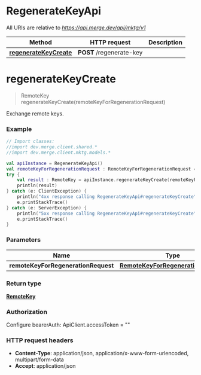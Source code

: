 # RegenerateKeyApi

All URIs are relative to *https://api.merge.dev/api/mktg/v1*

Method | HTTP request | Description
------------- | ------------- | -------------
[**regenerateKeyCreate**](RegenerateKeyApi.md#regenerateKeyCreate) | **POST** /regenerate-key | 


<a name="regenerateKeyCreate"></a>
# **regenerateKeyCreate**
> RemoteKey regenerateKeyCreate(remoteKeyForRegenerationRequest)



Exchange remote keys.

### Example
```kotlin
// Import classes:
//import dev.merge.client.shared.*
//import dev.merge.client.mktg.models.*

val apiInstance = RegenerateKeyApi()
val remoteKeyForRegenerationRequest : RemoteKeyForRegenerationRequest =  // RemoteKeyForRegenerationRequest | 
try {
    val result : RemoteKey = apiInstance.regenerateKeyCreate(remoteKeyForRegenerationRequest)
    println(result)
} catch (e: ClientException) {
    println("4xx response calling RegenerateKeyApi#regenerateKeyCreate")
    e.printStackTrace()
} catch (e: ServerException) {
    println("5xx response calling RegenerateKeyApi#regenerateKeyCreate")
    e.printStackTrace()
}
```

### Parameters

Name | Type | Description  | Notes
------------- | ------------- | ------------- | -------------
 **remoteKeyForRegenerationRequest** | [**RemoteKeyForRegenerationRequest**](RemoteKeyForRegenerationRequest.md)|  |

### Return type

[**RemoteKey**](RemoteKey.md)

### Authorization


Configure bearerAuth:
    ApiClient.accessToken = ""

### HTTP request headers

 - **Content-Type**: application/json, application/x-www-form-urlencoded, multipart/form-data
 - **Accept**: application/json

